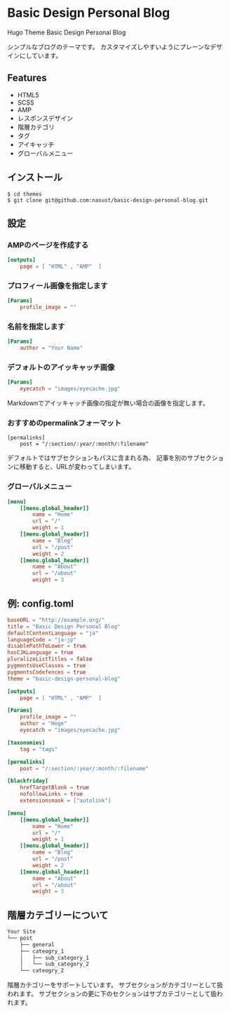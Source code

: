 # Basic Design Personal Blog
Hugo Theme Basic Design Personal Blog

シンプルなブログのテーマです。
カスタマイズしやすいようにプレーンなデザインにしています。

## Features

- HTML5
- SCSS
- AMP
- レスポンスデザイン
- 階層カテゴリ
- タグ
- アイキャッチ
- グローバルメニュー

## インストール

```shell
$ cd themes
$ git clone git@github.com:nasust/basic-design-personal-blog.git
```

## 設定

### AMPのページを作成する

```toml
[outputs]
    page = [ "HTML" , "AMP"  ]
```

### プロフィール画像を指定します

```toml
[Params]
    profile_image = ""
```

### 名前を指定します

```toml
[Params]
    author = "Your Name"
```

### デフォルトのアイッキャッチ画像

```toml
[Params]
    eyecatch = "images/eyecache.jpg"
```

Markdownでアイッキャッチ画像の指定が無い場合の画像を指定します。

### おすすめのpermalinkフォーマット

```
[permalinks]
    post = "/:section/:year/:month/:filename"
```

デフォルトではサブセクションもパスに含まれる為、
記事を別のサブセクションに移動すると、URLが変わってしまいます。

### グローバルメニュー

```toml
[menu]
    [[menu.global_header]]
        name = "Home"
        url = "/"
        weight = 1
    [[menu.global_header]]
        name = "Blog"
        url = "/post"
        weight = 2
    [[menu.global_header]]
        name = "About"
        url = "/about"
        weight = 3
```

## 例: config.toml

```toml
baseURL = "http://example.org/"
title = "Basic Design Personal Blog"
defaultContentLanguage = "ja"
languageCode = "ja-jp"
disablePathToLower = true
hasCJKLanguage = true
pluralizeListTitles = false
pygmentsUseClasses = true
pygmentsCodefences = true
theme = "basic-design-personal-blog"

[outputs]
    page = [ "HTML" , "AMP"  ]

[Params]
    profile_image = ""
    author = "Hoge"
    eyecatch = "images/eyecache.jpg"

[taxonomies]
    tag = "tags"

[permalinks]
    post = "/:section/:year/:month/:filename"

[blackfriday]
    hrefTargetBlank = true
    nofollowLinks = true
    extensionsmask = ["autolink"]

[menu]
    [[menu.global_header]]
        name = "Home"
        url = "/"
        weight = 1
    [[menu.global_header]]
        name = "Blog"
        url = "/post"
        weight = 2
    [[menu.global_header]]
        name = "About"
        url = "/about"
        weight = 3
```

## 階層カテゴリーについて

```bash
Your Site
└── post
    ├── general
    ├── cateogry_1
    │   ├── sub_category_1
    │   └── sub_category_2
    └── cateogry_2
```

階層カテゴリーをサポートしています。
サブセクションがカテゴリーとして扱われます。
サブセクションの更に下のセクションはサブカテゴリーとして扱われます。




